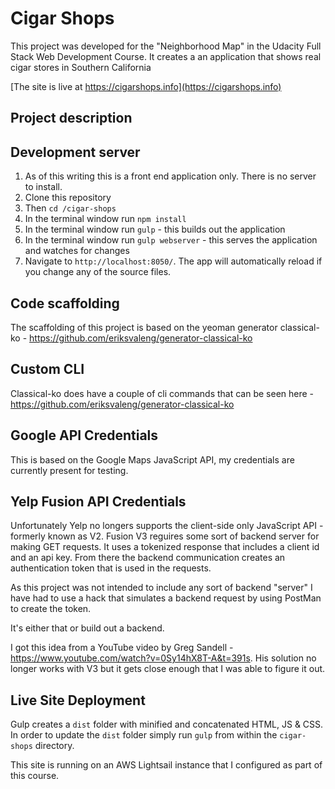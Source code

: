 # Cigar Shops

This project was developed for the "Neighborhood Map" in the Udacity Full Stack Web Development Course.  It creates a
an application that shows real cigar stores in Southern California

[The site is live at https://cigarshops.info](https://cigarshops.info)

## Project description

## Development server

1. As of this writing this is a front end application only.  There is no server to install.
2. Clone this repository
7. Then `cd /cigar-shops`
8. In the terminal window run `npm install`
3. In the terminal window run `gulp` - this builds out the application
3. In the terminal window run `gulp webserver` - this serves the application and watches for changes
4. Navigate to `http://localhost:8050/`. The app will automatically reload if you change any of the source files.

## Code scaffolding

The scaffolding of this project is based on the yeoman generator classical-ko - https://github.com/eriksvaleng/generator-classical-ko

## Custom CLI

Classical-ko does have a couple of cli commands that can be seen here - https://github.com/eriksvaleng/generator-classical-ko

## Google API Credentials

This is based on the Google Maps JavaScript API, my credentials are currently present for testing.

## Yelp Fusion API Credentials

Unfortunately Yelp no longers supports the client-side only JavaScript API - formerly known as V2. Fusion V3 reguires some sort
of backend server for making GET requests. It uses a tokenized response that includes a client id and an api key.  From there
the backend communication creates an authentication token that is used in the requests.

As this project was not intended to include any sort of backend "server" I have had to use a hack that simulates a backend
request by using PostMan to create the token.

It's either that or build out a backend.

I got this idea from a YouTube video by Greg Sandell - https://www.youtube.com/watch?v=0Sy14hX8T-A&t=391s.  His solution
no longer works with V3 but it gets close enough that I was able to figure it out.

## Live Site Deployment

Gulp creates a `dist` folder with minified and concatenated HTML, JS & CSS.  In order to update the `dist` folder simply
run `gulp` from within the `cigar-shops` directory.

This site is running on an AWS Lightsail instance that I configured as part of this course.



